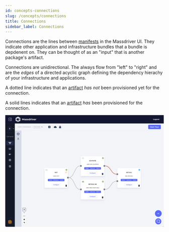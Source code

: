 ```yaml
---
id: concepts-connections
slug: /concepts/connections
title: Connections
sidebar_label: Connections
---
```


Connections are the lines between [manifests](#manifest) in the Massdriver UI. They indicate other application and infrastructure bundles that a bundle is depdenent on. They can be thought of as an "input" that is another package's artifact.

Connections are unidirectional. The always flow from "left" to "right" and are the _edges_ of a directed acyclic graph defining the dependency hierachy of your infrastructure and applications.

A dotted line indicates that an [artifact](#artifact) _has not_ been provisioned yet for the connection.

A solid lines indicates that an [artifact](#artifact) _has_ been provisioned for the connection.

![Connections](./img/connections.png)
